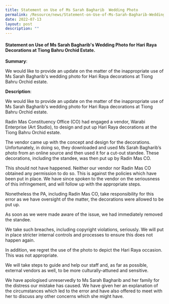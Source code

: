 ```yaml
---
title: Statement on Use of Ms Sarah Bagharib  Wedding Photo
permalink: /Resource/news/Statement-on-Use-of-Ms-Sarah-Bagharib-Wedding-Photo
date: 2022-07-13
layout: post
description: ""
---
```

#### Statement on Use of Ms Sarah Bagharib's Wedding Photo for Hari Raya Decorations at Tiong Bahru Orchid Estate.

**Summary**: 

We would like to provide an update on the matter of the inappropriate use of Ms Sarah Bagharib's wedding photo for Hari Raya decorations at Tiong Bahru Orchid estate. 

**Description**: 

We would like to provide an update on the matter of the inappropriate use of Ms Sarah Bagharib's wedding photo for Hari Raya decorations at Tiong Bahru Orchid estate. 

 

Radin Mas Constituency Office (CO) had engaged a vendor, Warabi Enterprise (Art Studio), to design and put up Hari Raya decorations at the Tiong Bahru Orchid estate.  

 

The vendor came up with the concept and design for the decorations. Unfortunately, in doing so, they downloaded and used Ms Sarah Bagharib’s photo from an online source and then used it for a cut-out standee. These decorations, including the standee, was then put up by Radin Mas CO. 

 

This should not have happened. Neither our vendor nor Radin Mas CO obtained any permission to do so. This is against the policies which have been put in place. We have since spoken to the vendor on the seriousness of this infringement, and will follow up with the appropriate steps. 

 

Nonetheless the PA, including Radin Mas CO, take responsibility for this error as we have oversight of the matter, the decorations were allowed to be put up.  

 

As soon as we were made aware of the issue, we had immediately removed the standee. 

 

We take such breaches, including copyright violations, seriously.  We will put in place stricter internal controls and processes to ensure this does not happen again. 

 

In addition, we regret the use of the photo to depict the Hari Raya occasion. This was not appropriate.  

 

We will take steps to guide and help our staff and, as far as possible, external vendors as well, to be more culturally-attuned and sensitive. 

 

We have apologised unreservedly to Ms Sarah Bagharib and her family for the distress our mistake has caused. We have given her an explanation of the circumstances which led to the error and have also offered to meet with her to discuss any other concerns which she might have. 

